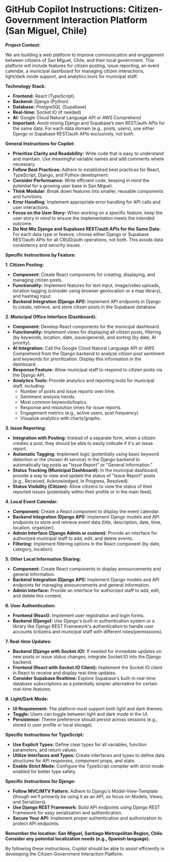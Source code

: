 # GitHub Copilot Instructions: Citizen-Government Interaction Platform (San Miguel, Chile)

**Project Context:**

We are building a web platform to improve communication and engagement between citizens of San Miguel, Chile, and their local government. This platform will include features for citizen posting, issue reporting, an event calendar, a municipal dashboard for managing citizen interactions, light/dark mode support, and analytics tools for municipal staff.

**Technology Stack:**

- **Frontend:** React (TypeScript)
- **Backend:** Django (Python)
- **Database:** PostgreSQL (Supabase)
- **Real-time:** Socket.IO (if needed)
- **AI:** Google Cloud Natural Language API or AWS Comprehend
- **Important:** Avoid mixing Django and Supabase’s own REST/auth APIs for the same data. For each data domain (e.g., posts, users), use either Django or Supabase REST/auth APIs exclusively, not both.

**General Instructions for Copilot:**

- **Prioritize Clarity and Readability:** Write code that is easy to understand and maintain. Use meaningful variable names and add comments where necessary.
- **Follow Best Practices:** Adhere to established best practices for React, TypeScript, Django, and Python development.
- **Consider Performance:** Write efficient code, keeping in mind the potential for a growing user base in San Miguel.
- **Think Modular:** Break down features into smaller, reusable components and functions.
- **Error Handling:** Implement appropriate error handling for API calls and user interactions.
- **Focus on the User Story:** When working on a specific feature, keep the user story in mind to ensure the implementation meets the intended outcome.
- **Do Not Mix Django and Supabase REST/auth APIs for the Same Data:** For each data type or feature, choose either Django or Supabase REST/auth APIs for all CRUD/auth operations, not both. This avoids data consistency and security issues.

**Specific Instructions by Feature:**

**1. Citizen Posting:**

- **Component:** Create React components for creating, displaying, and managing citizen posts.
- **Functionality:** Implement features for text input, image/video uploads, location tagging (consider using browser geolocation or a map library), and hashtag input.
- **Backend Integration (Django API):** Implement API endpoints in Django to create, retrieve, and store citizen posts in the Supabase database.

**2. Municipal Office Interface (Dashboard):**

- **Component:** Develop React components for the municipal dashboard.
- **Functionality:** Implement views for displaying all citizen posts, filtering (by keywords, location, date, issue/general), and sorting (by date, AI priority).
- **AI Integration:** Call the Google Cloud Natural Language API or AWS Comprehend from the Django backend to analyze citizen post sentiment and keywords for prioritization. Display this information in the dashboard.
- **Response Feature:** Allow municipal staff to respond to citizen posts via the Django API.
- **Analytics Tools:** Provide analytics and reporting tools for municipal staff, including:
  - Number of posts and issue reports over time.
  - Sentiment analysis trends.
  - Most common keywords/topics.
  - Response and resolution times for issue reports.
  - Engagement metrics (e.g., active users, post frequency).
  - Visualize analytics with charts/graphs.

**3. Issue Reporting:**

- **Integration with Posting:** Instead of a separate form, when a citizen creates a post, they should be able to easily indicate if it's an issue report.
- **Automatic Tagging:** Implement logic (potentially using basic keyword detection or the chosen AI service) in the Django backend to automatically tag posts as "Issue Report" or "General Information."
- **Status Tracking (Municipal Dashboard):** In the municipal dashboard, provide a way to view and update the status of "Issue Report" posts (e.g., Received, Acknowledged, In Progress, Resolved).
- **Status Visibility (Citizen):** Allow citizens to view the status of their reported issues (potentially within their profile or in the main feed).

**4. Local Event Calendar:**

- **Component:** Create a React component to display the event calendar.
- **Backend Integration (Django API):** Implement Django models and API endpoints to store and retrieve event data (title, description, date, time, location, organizer).
- **Admin Interface (Django Admin or custom):** Provide an interface for authorized municipal staff to add, edit, and delete events.
- **Filtering:** Implement filtering options in the React component (by date, category, location).

**5. Other Local Information Sharing:**

- **Component:** Create React components to display announcements and general information.
- **Backend Integration (Django API):** Implement Django models and API endpoints for managing announcements and general information.
- **Admin Interface:** Provide an interface for authorized staff to add, edit, and delete this content.

**6. User Authentication:**

- **Frontend (React):** Implement user registration and login forms.
- **Backend (Django):** Use Django's built-in authentication system or a library like Django REST Framework's authentication to handle user accounts (citizens and municipal staff with different roles/permissions).

**7. Real-time Updates:**

- **Backend (Django with Socket.IO):** If needed for immediate updates on new posts or issue status changes, integrate Socket.IO into the Django backend.
- **Frontend (React with Socket.IO Client):** Implement the Socket.IO client in React to receive and display real-time updates.
- **Consider Supabase Realtime:** Explore Supabase's built-in real-time database subscriptions as a potentially simpler alternative for certain real-time features.

**8. Light/Dark Mode:**

- **UI Requirement:** The platform must support both light and dark themes.
- **Toggle:** Users can toggle between light and dark mode in the UI.
- **Persistence:** Theme preference should persist across sessions (e.g., stored in user profile or local storage).

**Specific Instructions for TypeScript:**

- **Use Explicit Types:** Define clear types for all variables, function parameters, and return values.
- **Utilize Interfaces and Types:** Create interfaces and types to define data structures for API responses, component props, and state.
- **Enable Strict Mode:** Configure the TypeScript compiler with strict mode enabled for better type safety.

**Specific Instructions for Django:**

- **Follow MVC/MTV Pattern:** Adhere to Django's Model-View-Template (though we'll primarily be using it as an API, so focus on Models, Views, and Serializers).
- **Use Django REST Framework:** Build API endpoints using Django REST Framework for easy serialization and authentication.
- **Secure Your API:** Implement proper authentication and authorization to protect API endpoints.

**Remember the location: San Miguel, Santiago Metropolitan Region, Chile. Consider any potential localization needs (e.g., Spanish language).**

By following these instructions, Copilot should be able to assist efficiently in developing the Citizen-Government Interaction Platform.
